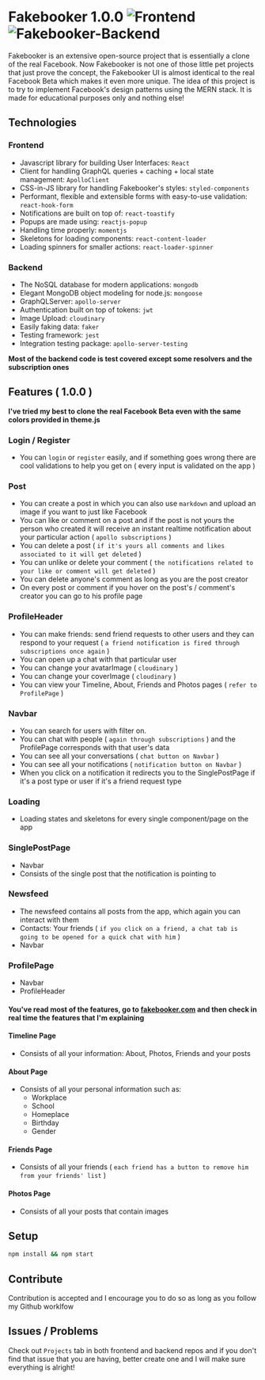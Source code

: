 # Fakebooker 1.0.0 ![Frontend](https://github.com/KristianWEB/fakebooker-frontend/workflows/Node%20CI/badge.svg) ![Fakebooker-Backend](https://github.com/KristianWEB/fakebooker-backend/workflows/Fakebooker-Backend/badge.svg)

Fakebooker is an extensive open-source project that is essentially a clone of the real Facebook. Now Fakebooker is not one of those little pet projects that just prove the concept, the Fakebooker UI is almost identical to the real Facebook Beta which makes it even more unique. The idea of this project is to try to implement Facebook's design patterns using the MERN stack. It is made for educational purposes only and nothing else!

## Technologies

### Frontend
* Javascript library for building User Interfaces: `React`
* Client for handling GraphQL queries + caching + local state management: `ApolloClient`
* CSS-in-JS library for handling Fakebooker's styles: `styled-components`
* Performant, flexible and extensible forms with easy-to-use validation: `react-hook-form`
* Notifications are built on top of: `react-toastify`
* Popups are made using: `reactjs-popup`
* Handling time properly: `momentjs`
* Skeletons for loading components: `react-content-loader`
* Loading spinners for smaller actions: `react-loader-spinner`


### Backend
* The NoSQL database for modern applications: `mongodb`
* Elegant MongoDB object modeling for node.js: `mongoose`
* GraphQLServer: `apollo-server`
* Authentication built on top of tokens: `jwt`
* Image Upload: `cloudinary`
* Easily faking data: `faker`
* Testing framework: `jest`
* Integration testing package: `apollo-server-testing`

**Most of the backend code is test covered except some resolvers and the subscription ones**

## Features ( 1.0.0 )
**I've tried my best to clone the real Facebook Beta even with the same colors provided in theme.js**
### Login / Register
* You can `login` or `register` easily, and if something goes wrong there are cool validations to help you get on ( every input is validated on the app )

### Post
* You can create a post in which you can also use `markdown` and upload an image if you want to just like Facebook
* You can like or comment on a post and if the post is not yours the person who created it will receive an instant realtime notification about your particular action ( `apollo subscriptions` )
* You can delete a post ( `if it's yours all comments and likes associated to it will get deleted` )
* You can unlike or delete your comment ( `the notifications related to your like or comment will get deleted` )
* You can delete anyone's comment as long as you are the post creator
* On every post or comment if you hover on the post's / comment's creator you can go to his profile page

### ProfileHeader
* You can make friends: send friend requests to other users and they can respond to your request ( `a friend notification is fired through subscriptions once again` )
* You can open up a chat with that particular user
* You can change your avatarImage ( `cloudinary` )
* You can change your coverImage ( `cloudinary` )
* You can view your Timeline, About, Friends and Photos pages ( `refer to ProfilePage` )

### Navbar
* You can search for users with filter on.
* You can chat with people ( `again through subscriptions` ) and the ProfilePage corresponds with that user's data
* You can see all your conversations ( `chat button on Navbar` )
* You can see all your notifications ( `notification button on Navbar` )
* When you click on a notification it redirects you to the SinglePostPage if it's a post type or user if it's a friend request type

### Loading
* Loading states and skeletons for every single component/page on the app

### SinglePostPage
* Navbar
* Consists of the single post that the notification is pointing to
### Newsfeed
* The newsfeed contains all posts from the app, which again you can interact with them
* Contacts: Your friends ( `if you click on a friend, a chat tab is going to be opened for a quick chat with him` )
* Navbar

### ProfilePage
* Navbar
* ProfileHeader
#### You've read most of the features, go to [fakebooker.com](https://fakebooker.com) and then check in real time the features that I'm explaining
 #### Timeline Page
  * Consists of all your information: About, Photos, Friends and your posts
 #### About Page
  * Consists of all your personal information such as:
    - Workplace
    - School
    - Homeplace
    - Birthday
    - Gender
 #### Friends Page
   * Consists of all your friends ( `each friend has a button to remove him from your friends' list` )
 #### Photos Page
   * Consists of all your posts that contain images
   
## Setup
 ```sh
 npm install && npm start
 ```
 
 ## Contribute
 Contribution is accepted and I encourage you to do so as long as you follow my Github worklfow
 
 ## Issues / Problems
 Check out `Projects` tab in both frontend and backend repos and if you don't find that issue that you are having, better create one and  I will make sure everything is alright!
